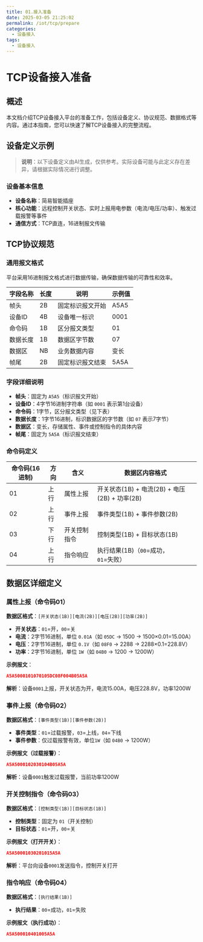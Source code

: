 ```yaml
---
title: 01.接入准备
date: 2025-03-05 21:25:02
permalink: /iot/tcp/prepare
categories:
  - 设备接入
tags:
  - 设备接入
---
```


# TCP设备接入准备

## 概述

本文档介绍TCP设备接入平台的准备工作，包括设备定义、协议规范、数据格式等内容。通过本指南，您可以快速了解TCP设备接入的完整流程。

## 设备定义示例

> **说明**：以下设备定义由AI生成，仅供参考。实际设备可能与此定义存在差异，请根据实际情况进行调整。

### 设备基本信息

- **设备名称**：简易智能插座
- **核心功能**：远程控制开关状态、实时上报用电参数（电流/电压/功率）、触发过载报警等事件
- **通信方式**：TCP直连，16进制报文传输

## TCP协议规范

### 通用报文格式

平台采用16进制报文格式进行数据传输，确保数据传输的可靠性和效率。

| 字段名称 | 长度 | 说明             | 示例值 |
| -------- | ---- | ---------------- | ------ |
| 帧头     | 2B   | 固定标识报文开始 | A5A5   |
| 设备ID   | 4B   | 设备唯一标识     | 0001   |
| 命令码   | 1B   | 区分报文类型     | 01     |
| 数据长度 | 1B   | 数据区字节数     | 07     |
| 数据区   | NB   | 业务数据内容     | 变长   |
| 帧尾     | 2B   | 固定标识报文结束 | 5A5A   |

### 字段详细说明

- **帧头**：固定为 `A5A5`（标识报文开始）
- **设备ID**：4字节16进制字符串（如 `0001` 表示第1台设备）
- **命令码**：1字节，区分报文类型（见下表）
- **数据长度**：1字节16进制，标识数据区的字节数（如 `07` 表示7字节）
- **数据区**：变长，存储属性、事件或控制指令的具体内容
- **帧尾**：固定为 `5A5A`（标识报文结束）

### 命令码定义

| 命令码(16进制) | 方向 | 含义         | 数据区内容格式                                |
| -------------- | ---- | ------------ | --------------------------------------------- |
| 01             | 上行 | 属性上报     | 开关状态(1B) + 电流(2B) + 电压(2B) + 功率(2B) |
| 02             | 上行 | 事件上报     | 事件类型(1B) + 事件参数(2B)                   |
| 03             | 下行 | 开关控制指令 | 控制类型(1B) + 目标状态(1B)                   |
| 04             | 上行 | 指令响应     | 执行结果(1B)（`00`=成功，`01`=失败）          |

## 数据区详细定义

### 属性上报（命令码01）

**数据区格式**：`[开关状态(1B)][电流(2B)][电压(2B)][功率(2B)]`

- **开关状态**：`01`=开，`00`=关
- **电流**：2字节16进制，单位 `0.01A`（如 `05DC` → 1500 → 1500×0.01=15.00A）
- **电压**：2字节16进制，单位 `0.1V`（如 `08F0` → 2288 → 2288×0.1=228.8V）
- **功率**：2字节16进制，单位 `1W`（如 `04B0` → 1200 → 1200W）

**示例报文**：

```json
A5A5000101070105DC08F004B05A5A
```

**解析**：设备`0001`上报，开关状态为开，电流15.00A，电压228.8V，功率1200W

### 事件上报（命令码02）

**数据区格式**：`[事件类型(1B)][事件参数(2B)]`

- **事件类型**：`01`=过载报警，`03`=上线，`04`=下线
- **事件参数**：仅过载报警有效，单位`1W`（如 `04B0` → 1200W）

**示例报文（过载报警）**：

```json
A5A5000102030104B05A5A
```

**解析**：设备`0001`触发过载报警，当前功率1200W

### 开关控制指令（命令码03）

**数据区格式**：`[控制类型(1B)][目标状态(1B)]`

- **控制类型**：固定为 `01`（开关控制）
- **目标状态**：`01`=开，`00`=关

**示例报文（打开开关）**：

```json
A5A50001030201015A5A
```

**解析**：平台向设备`0001`发送指令，控制开关打开

### 指令响应（命令码04）

**数据区格式**：`[执行结果(1B)]`

- **执行结果**：`00`=成功，`01`=失败

**示例报文（执行成功）**：

```json
A5A500010401005A5A
```
